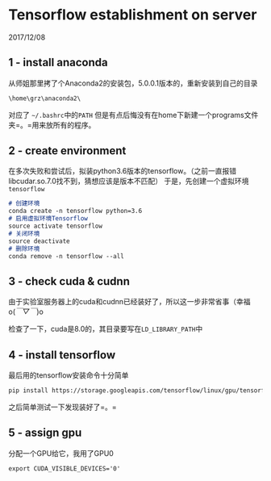 # Tensorflow establishment on server

2017/12/08


## 1 - install anaconda
从师姐那里拷了个Anaconda2的安装包，5.0.0.1版本的，重新安装到自己的目录

```markdown
\home\grz\anaconda2\
```
对应了 `~/.bashrc`中的`PATH`
但是有点后悔没有在home下新建一个programs文件夹=。=用来放所有的程序。

## 2 - create environment
在多次失败和尝试后，拟装python3.6版本的tensorflow。（之前一直报错libcudar.so.7.0找不到，猜想应该是版本不匹配）
于是，先创建一个虚拟环境`tensorflow`

```markdown
# 创建环境
conda create -n tensorflow python=3.6
# 启用虚拟环境Tensorflow
source activate tensorflow
# 关闭环境
source deactivate
# 删除环境
conda remove -n tensorflow --all
```

## 3 - check cuda & cudnn
由于实验室服务器上的cuda和cudnn已经装好了，所以这一步非常省事（幸福o(*￣▽￣*)o

检查了一下，cuda是8.0的，其目录要写在```LD_LIBRARY_PATH```中

## 4 - install tensorflow

最后用的tensorflow安装命令十分简单

```markdown
pip install https://storage.googleapis.com/tensorflow/linux/gpu/tensorflow_gpu-1.0.0-cp36-cp36m-linux_x86_64.whl
```

之后简单测试一下发现装好了=。=

## 5 - assign gpu
分配一个GPU给它，我用了GPU0



```markdown
export CUDA_VISIBLE_DEVICES='0'
```
